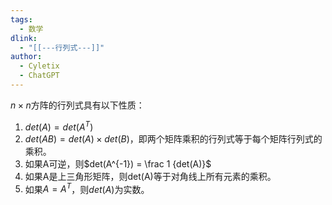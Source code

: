 ```yaml
---
tags:
  - 数学
dlink:
  - "[[---行列式---]]"
author:
  - Cyletix
  - ChatGPT
---
```

$n \times n$方阵的行列式具有以下性质：
1. $det(A) = det(A^T)$
2. $det(AB) = det(A) × det(B)$，即两个矩阵乘积的行列式等于每个矩阵行列式的乘积。
3. 如果A可逆，则$det(A^{-1}) = \frac 1 {det(A)}$ 
4. 如果A是上三角形矩阵，则det(A)等于对角线上所有元素的乘积。
5. 如果$A = A^T$，则$det(A)$为实数。
